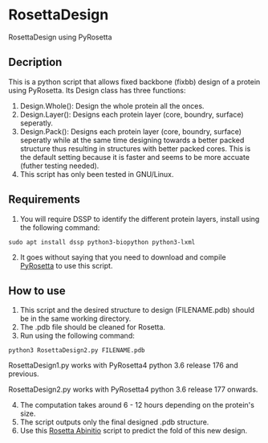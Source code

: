# RosettaDesign
RosettaDesign using PyRosetta

## Decription
This is a python script that allows fixed backbone (fixbb) design of a protein using PyRosetta. Its Design class has three functions:
1. Design.Whole(): Design the whole protein all the onces.
2. Design.Layer(): Designs each protein layer (core, boundry, surface) seperatly.
3. Design.Pack(): Designs each protein layer (core, boundry, surface) seperatly while at the same time designing towards a better packed structure thus resulting in structures with better packed cores. This is the default setting because it is faster and seems to be more accuate (futher testing needed).
4. This script has only been tested in GNU/Linux.

## Requirements
1. You will require DSSP to identify the different protein layers, install using the following command:

`sudo apt install dssp python3-biopython python3-lxml`

2. It goes without saying that you need to download and compile [PyRosetta](http://www.pyrosetta.org/) to use this script.

## How to use
1. This script and the desired structure to design (FILENAME.pdb) should be in the same working directory.
2. The .pdb file should be cleaned for Rosetta.
3. Run using the following command:

`python3 RosettaDesign2.py FILENAME.pdb`

RosettaDesign1.py works with PyRosetta4 python 3.6 release 176 and previous.

RosettaDesign2.py works with PyRosetta4 python 3.6 release 177 onwards.

4. The computation takes around 6 - 12 hours depending on the protein's size.
5. The script outputs only the final designed .pdb structure.
6. Use this [Rosetta Abinitio](https://github.com/sarisabban/RosettaAbinitio) script to predict the fold of this new design.
